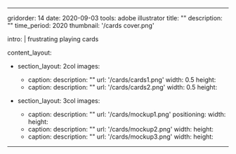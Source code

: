 ---

gridorder: 14
date: 2020-09-03
tools: adobe illustrator
title: ""
description: ""
time_period: 2020
thumbnail: '/cards cover.png'

intro: |
  frustrating playing cards

content_layout:
  - section_layout: 2col
    images:
      - caption:
        description: ""
        url: '/cards/cards1.png'
        width: 0.5
        height:
      - caption:
        description: ""
        url: '/cards/cards2.png'
        width: 0.5
        height:

  - section_layout: 3col
    images:
      - caption:
        description: ""
        url: '/cards/mockup1.png'
        positioning: 
        width:
        height:
      - caption:
        description: ""
        url: '/cards/mockup2.png'
        width:
        height:
      - caption:
        description: ""
        url: '/cards/mockup3.png'
        width:
        height:

---